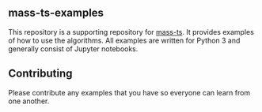 mass-ts-examples
----------------

This repository is a supporting repository for [mass-ts](https://github.com/tylerwmarrs/mass-ts). It provides examples of how to use the algorithms. All examples are written for Python 3 and generally consist of Jupyter notebooks.

Contributing
------------
Please contribute any examples that you have so everyone can learn from one another.